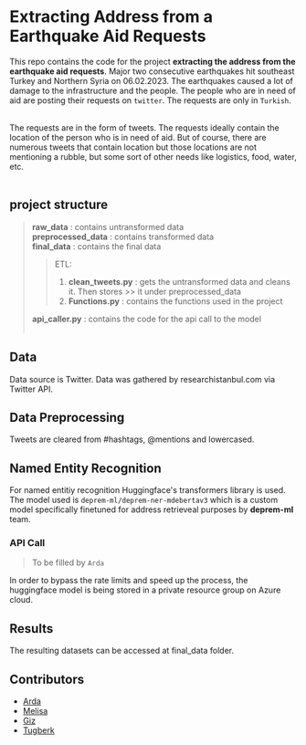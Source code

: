 # Extracting Address from a Earthquake Aid Requests

This repo contains the code for the project **extracting the address from the earthquake aid requests**. Major two consecutive earthquakes hit southeast Turkey and Northern Syria on 06.02.2023. The earthquakes caused a lot of damage to the infrastructure and the people. The people who are in need of aid are posting their requests on `twitter`. The requests are only in ``Turkish``. <br> <br>

 The requests are in the form of tweets. The requests ideally contain the location of the person who is in need of aid. But of course, there are numerous tweets that contain location but those locations are not mentioning a rubble, but some sort of other needs like logistics, food, water, etc. <br> <br> 


 ## project structure

> **raw_data** : contains untransformed data <br>
> **preprocessed_data** : contains transformed data <br>
> **final_data** : contains the final data <br>
>> ETL:
>> 1. **clean_tweets.py** : gets the untransformed data and cleans it. Then stores >> it under preprocessed_data
>> 2. **Functions.py** : contains the functions used in the project
>>
> **api_caller.py** : contains the code for the api call to the model
 <br> <br>
 

 ## Data

 Data source is Twitter. Data was gathered by researchistanbul.com via Twitter API.

## Data Preprocessing
Tweets are cleared from #hashtags, @mentions and lowercased.

## Named Entity Recognition
For named entitiy recognition Huggingface's transformers library is used. The model used is `deprem-ml/deprem-ner-mdebertav3` which is a custom model specifically finetuned for address retrieveal purposes by **deprem-ml** team. 

### API Call
> To be filled by `Arda`

In order to bypass the rate limits and speed up the process, the huggingface model is being stored in a private resource group on Azure cloud.

## Results
The resulting datasets can be accessed at final_data folder.


## Contributors
- [Arda](https://github.com/aytekinar)
- [Melisa](https://github.com/melisaaltinsoy)
- [Giz]()
- [Tugberk](https://github.com/tugberkcapraz)


